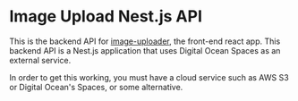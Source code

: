 # Image Upload Nest.js API

This is the backend API for [image-uploader](https://github.com/stuyy/image-upload-react), the front-end react app. This backend API is a Nest.js application that uses Digital Ocean Spaces as an external service.

In order to get this working, you must have a cloud service such as AWS S3 or Digital Ocean's Spaces, or some alternative.

